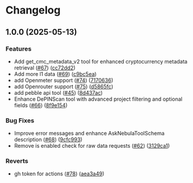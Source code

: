 # Changelog

## 1.0.0 (2025-05-13)


### Features

* Add get_cmc_metadata_v2 tool for enhanced cryptocurrency metadata retrieval ([#67](https://github.com/iotexproject/quicksilver/issues/67)) ([cc72dd2](https://github.com/iotexproject/quicksilver/commit/cc72dd27584f30a7fa2dc7c821d75db11f9817ac))
* Add more l1 data ([#69](https://github.com/iotexproject/quicksilver/issues/69)) ([c9bc5ea](https://github.com/iotexproject/quicksilver/commit/c9bc5ea799b56cbcb754c47f0d4042e4153dec7b))
* add Openmeter support ([#74](https://github.com/iotexproject/quicksilver/issues/74)) ([7170636](https://github.com/iotexproject/quicksilver/commit/7170636642640ca525db3def17f5169c50c07623))
* add Openrouter support ([#75](https://github.com/iotexproject/quicksilver/issues/75)) ([d5865fc](https://github.com/iotexproject/quicksilver/commit/d5865fc2169d97a27639fba5391bd36d8b743d78))
* add pebble api tool ([#45](https://github.com/iotexproject/quicksilver/issues/45)) ([8d437ac](https://github.com/iotexproject/quicksilver/commit/8d437ac389506f93eb95c595052cfbce4f2fe7f6))
* Enhance DePINScan tool with advanced project filtering and optional fields ([#66](https://github.com/iotexproject/quicksilver/issues/66)) ([8f9e154](https://github.com/iotexproject/quicksilver/commit/8f9e154e27fe5701df5fe8f81932cca41e997468))


### Bug Fixes

* Improve error messages and enhance AskNebulaToolSchema description ([#68](https://github.com/iotexproject/quicksilver/issues/68)) ([9cfc993](https://github.com/iotexproject/quicksilver/commit/9cfc993348ffb872cf7ba9321e033f81a71eade2))
* Remove is enabled check for raw data requests ([#62](https://github.com/iotexproject/quicksilver/issues/62)) ([3129ca1](https://github.com/iotexproject/quicksilver/commit/3129ca11e7505e4794a0a9a6d9a6f59635d141fc))


### Reverts

* gh token for actions ([#78](https://github.com/iotexproject/quicksilver/issues/78)) ([aea3a49](https://github.com/iotexproject/quicksilver/commit/aea3a492ed18a107f1e2aedc53e6f4c701e79a04))
